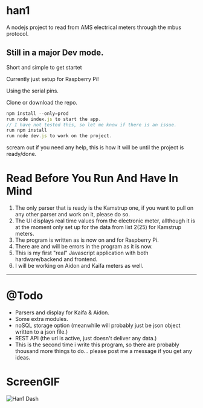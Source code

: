 # han1

A nodejs project to read from AMS electrical meters through the mbus protocol.

## Still in a major Dev mode.

Short and simple to get startet

Currently just setup for Raspberry Pi!

Using the serial pins.

Clone or download the repo.

```javascript
npm install --only=prod
run node index.js to start the app.
// I have not tested this, so let me know if there is an issue.
run npm install
run node dev.js to work on the project.
```

scream out if you need any help, this is how it will be until the project is ready/done.

# Read Before You Run And Have In Mind

1. The only parser that is ready is the Kamstrup one, if you want to pull on any other parser and work on it, please do so.
2. The UI displays real time values from the electronic meter, allthough it is at the moment only set up for the data from list 2(25) for Kamstrup meters.
3. The program is written as is now on and for Raspberry Pi.
4. There are and will be errors in the program as it is now.
5. This is my first "real" Javascript application with both hardware/backend and frontend.
6. I will be working on Aidon and Kaifa meters as well.

---

# @Todo

- Parsers and display for Kaifa & Aidon.
- Some extra modules.
- noSQL storage option (meanwhile will probably just be json object written to a json file.)
- REST API (the url is active, just doesn't deliver any data.)
- This is the second time i write this program, so there are probably thousand more things to do... please post me a message if you get any ideas.

# ScreenGIF

![Han1 Dash](https://media.giphy.com/media/t8Y61oRkLHa8xKMOvd/giphy.gif)
